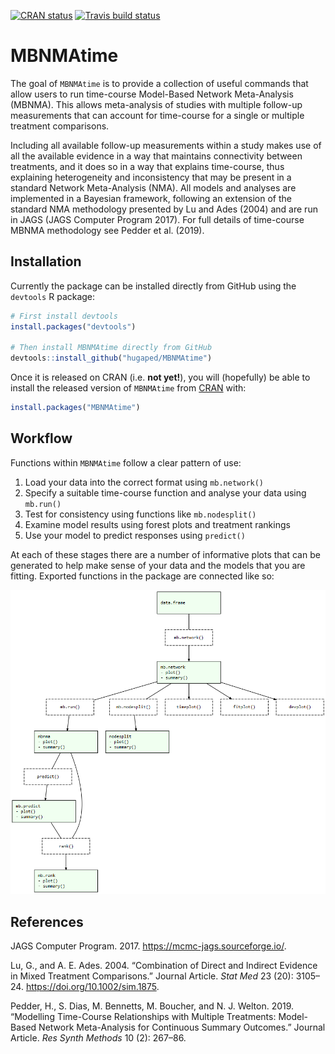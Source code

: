 
<!-- README.md is generated from README.Rmd. Please edit that file -->

<!-- badges: start -->

[![CRAN
status](https://www.r-pkg.org/badges/version/MBNMAtime)](https://CRAN.R-project.org/package=MBNMAtime)
[![Travis build
status](https://travis-ci.org/hugaped/MBNMAtime.svg?branch=master)](https://travis-ci.org/hugaped/MBNMAtime)
<!--[![R-CMD-check](https://github.com/hugaped/MBNMAtime/workflows/R-CMD-check/badge.svg)](https://github.com/hugaped/MBNMAtime/actions)-->
<!-- badges: end -->

# MBNMAtime

The goal of `MBNMAtime` is to provide a collection of useful commands
that allow users to run time-course Model-Based Network Meta-Analysis
(MBNMA). This allows meta-analysis of studies with multiple follow-up
measurements that can account for time-course for a single or multiple
treatment comparisons.

Including all available follow-up measurements within a study makes use
of all the available evidence in a way that maintains connectivity
between treatments, and it does so in a way that explains time-course,
thus explaining heterogeneity and inconsistency that may be present in a
standard Network Meta-Analysis (NMA). All models and analyses are
implemented in a Bayesian framework, following an extension of the
standard NMA methodology presented by Lu and Ades (2004) and are run in
JAGS (JAGS Computer Program 2017). For full details of time-course MBNMA
methodology see Pedder et al. (2019).

## Installation

Currently the package can be installed directly from GitHub using the
`devtools` R package:

``` r
# First install devtools
install.packages("devtools")

# Then install MBNMAtime directly from GitHub
devtools::install_github("hugaped/MBNMAtime")
```

Once it is released on CRAN (i.e. **not yet\!**), you will (hopefully)
be able to install the released version of `MBNMAtime` from
[CRAN](https://CRAN.R-project.org) with:

``` r
install.packages("MBNMAtime")
```

## Workflow

Functions within `MBNMAtime` follow a clear pattern of use:

1.  Load your data into the correct format using `mb.network()`
2.  Specify a suitable time-course function and analyse your data using
    `mb.run()`
3.  Test for consistency using functions like `mb.nodesplit()`
4.  Examine model results using forest plots and treatment rankings
5.  Use your model to predict responses using `predict()`

At each of these stages there are a number of informative plots that can
be generated to help make sense of your data and the models that you are
fitting. Exported functions in the package are connected like so:

![Workflow](man/figures/functionstructure.png)

## References

<div id="refs" class="references">

<div id="ref-jags">

JAGS Computer Program. 2017. <https://mcmc-jags.sourceforge.io/>.

</div>

<div id="ref-lu2004">

Lu, G., and A. E. Ades. 2004. “Combination of Direct and Indirect
Evidence in Mixed Treatment Comparisons.” Journal Article. *Stat Med* 23
(20): 3105–24. <https://doi.org/10.1002/sim.1875>.

</div>

<div id="ref-pedder2019">

Pedder, H., S. Dias, M. Bennetts, M. Boucher, and N. J. Welton. 2019.
“Modelling Time-Course Relationships with Multiple Treatments:
Model-Based Network Meta-Analysis for Continuous Summary Outcomes.”
Journal Article. *Res Synth Methods* 10 (2): 267–86.

</div>

</div>

